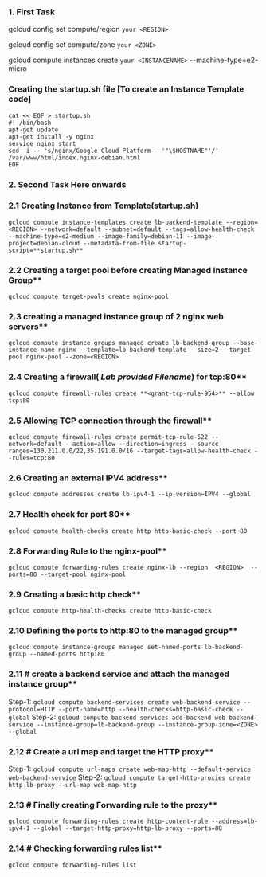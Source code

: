 ### **1. First Task**
gcloud config set compute/region `your <REGION>`
 
gcloud config set compute/zone `your <ZONE>`
 
gcloud compute instances create `your <INSTANCENAME>` --machine-type=e2-micro
 

### **Creating the startup.sh file [To create an Instance Template code]**
```
cat << EOF > startup.sh
#! /bin/bash
apt-get update
apt-get install -y nginx
service nginx start
sed -i -- 's/nginx/Google Cloud Platform - '"\$HOSTNAME"'/' /var/www/html/index.nginx-debian.html
EOF
```
### **2. Second Task Here onwards**
### **2.1 Creating Instance from **Template(startup.sh)****
`gcloud compute instance-templates create lb-backend-template --region=<REGION> --network=default --subnet=default --tags=allow-health-check --machine-type=e2-medium --image-family=debian-11 --image-project=debian-cloud --metadata-from-file startup-script=**startup.sh**`
### **2.2 Creating a target pool  before creating Managed Instance Group****
`gcloud compute target-pools create nginx-pool`

### **2.3 creating a managed instance group of 2 nginx web servers**** 
`gcloud compute instance-groups managed create lb-backend-group --base-instance-name nginx --template=lb-backend-template --size=2 --target-pool nginx-pool --zone=<REGION>`
### **2.4 Creating a firewall( _Lab provided Filename_) for tcp:80**** 
`gcloud compute firewall-rules create **<grant-tcp-rule-954>** --allow tcp:80`
### **2.5 Allowing TCP connection through the firewall**** 
`gcloud compute firewall-rules create permit-tcp-rule-522 --network=default --action=allow --direction=ingress --source ranges=130.211.0.0/22,35.191.0.0/16 --target-tags=allow-health-check --rules=tcp:80`
### **2.6 Creating an external IPV4 address**** 
`gcloud compute addresses create lb-ipv4-1 --ip-version=IPV4 --global`
### **2.7 Health check for port 80**** 
`gcloud compute health-checks create http http-basic-check --port 80`
### **2.8 Forwarding Rule to the nginx-pool**** 
`gcloud compute forwarding-rules create nginx-lb --region  <REGION>  --ports=80 --target-pool nginx-pool`
### **2.9 Creating a basic http check**** 
`gcloud compute http-health-checks create http-basic-check`
### **2.10 Defining the ports to http:80 to the managed group**** 
`gcloud compute instance-groups managed set-named-ports lb-backend-group --named-ports http:80`
### **2.11 # create a backend service and attach the managed instance group**** 
Step-1:
`gcloud compute backend-services create web-backend-service --protocol=HTTP --port-name=http --health-checks=http-basic-check --global`
Step-2:
`gcloud compute backend-services add-backend web-backend-service --instance-group=lb-backend-group --instance-group-zone=<ZONE> --global`
### **2.12 # Create a url map and target the HTTP proxy**** 
Step-1:
`gcloud compute url-maps create web-map-http --default-service web-backend-service`
Step-2:
`gcloud compute target-http-proxies create http-lb-proxy --url-map web-map-http`
### **2.13 # Finally creating Forwarding rule to the proxy**** 
`gcloud compute forwarding-rules create http-content-rule --address=lb-ipv4-1 --global --target-http-proxy=http-lb-proxy --ports=80`
### **2.14 # Checking forwarding rules list**** 
`gcloud compute forwarding-rules list`
